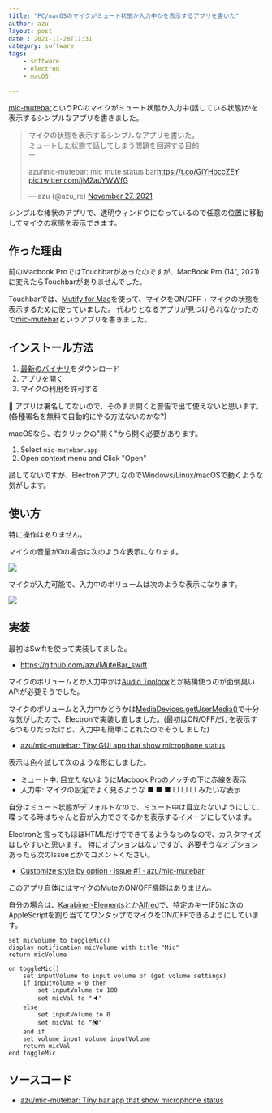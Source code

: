 ```yaml
---
title: "PC/macOSのマイクがミュート状態か入力中かを表示するアプリを書いた"
author: azu
layout: post
date : 2021-11-28T11:31
category: software
tags:
    - software
    - electron
    - macOS

---
```


[mic-mutebar](https://github.com/azu/mic-mutebar)というPCのマイクがミュート状態か入力中(話している状態)かを表示するシンプルなアプリを書きました。

<blockquote class="twitter-tweet"><p lang="ja" dir="ltr">マイクの状態を表示するシンプルなアプリを書いた。<br>ミュートした状態で話してしまう問題を回避する目的<br>--<br><br>azu/mic-mutebar: mic mute status bar<a href="https://t.co/GiYHoccZEY">https://t.co/GiYHoccZEY</a> <a href="https://t.co/jM2auYWWfG">pic.twitter.com/jM2auYWWfG</a></p>&mdash; azu (@azu_re) <a href="https://twitter.com/azu_re/status/1464587466674171905?ref_src=twsrc%5Etfw">November 27, 2021</a></blockquote>

<script async src="https://platform.twitter.com/widgets.js" charset="utf-8"></script> 

シンプルな棒状のアプリで、透明ウィンドウになっているので任意の位置に移動してマイクの状態を表示できます。

## 作った理由

前のMacbook ProではTouchbarがあったのですが、MacBook Pro (14", 2021)に変えたらTouchbarがありませんでした。

Touchbarでは、[Mutify for Mac](https://mutify.app/)を使って、マイクをON/OFF + マイクの状態を表示するために使っていました。
代わりとなるアプリが見つけられなかったので[mic-mutebar](https://github.com/azu/mic-mutebar)というアプリを書きました。

## インストール方法

1. [最新のバイナリ](https://github.com/azu/mic-mutebar/releases/latest)をダウンロード
2. アプリを開く
3. マイクの利用を許可する

🚧 アプリは署名してないので、そのまま開くと警告で出て使えないと思います。(各種署名を無料で自動的にやる方法ないのかな?)

macOSなら、右クリックの"開く"から開く必要があります。

1. Select `mic-mutebar.app`
2. Open context menu and Click "Open"

試してないですが、ElectronアプリなのでWindows/Linux/macOSで動くような気がします。

## 使い方

特に操作はありません。

マイクの音量が0の場合は次のような表示になります。

![](https://raw.githubusercontent.com/azu/mic-mutebar/main/docs/img/muted.png)

マイクが入力可能で、入力中のボリュームは次のような表示になります。

![](https://raw.githubusercontent.com/azu/mic-mutebar/main/docs/img/inputing.png)

## 実装

最初はSwiftを使って実装してました。

- https://github.com/azu/MuteBar_swift

マイクのボリュームとか入力中かは[Audio Toolbox](https://developer.apple.com/documentation/audiotoolbox)とか結構使うのが面倒臭いAPIが必要そうでした。

マイクのボリュームと入力中かどうかは[MediaDevices.getUserMedia()](https://developer.mozilla.org/ja/docs/Web/API/MediaDevices/getUserMedia)で十分な気がしたので、Electronで実装し直しました。(最初はON/OFFだけを表示するつもりだったけど、入力中も簡単にとれたのでそうしました)

- [azu/mic-mutebar: Tiny GUI app that show microphone status](https://github.com/azu/mic-mutebar)

表示は色々試して次のような形にしました。

- ミュート中: 目立たないようにMacbook Proのノッチの下に赤線を表示
- 入力中: マイクの設定でよく見るような ■ ■ ■ □ □ □ みたいな表示

自分はミュート状態がデフォルトなので、ミュート中は目立たないようにして、喋ってる時はちゃんと音が入力できてるかを表示するイメージにしています。

Electronと言ってもほぼHTMLだけでできてるようなものなので、カスタマイズはしやすいと思います。
特にオプションはないですが、必要そうなオプションあったら次のIssueとかでコメントください。

- [Customize style by option · Issue #1 · azu/mic-mutebar](https://github.com/azu/mic-mutebar/issues/1)

このアプリ自体にはマイクのMuteのON/OFF機能はありません。

自分の場合は、[Karabiner-Elements](https://karabiner-elements.pqrs.org/)とか[Alfred](https://www.alfredapp.com/)で、特定のキー(F5)に次のAppleScriptを割り当ててワンタップでマイクをON/OFFできるようにしています。

```
set micVolume to toggleMic()
display notification micVolume with title "Mic"
return micVolume

on toggleMic()
	set inputVolume to input volume of (get volume settings)
	if inputVolume = 0 then
		set inputVolume to 100
		set micVal to "🔈"
	else
		set inputVolume to 0
		set micVal to "🔇"
	end if
	set volume input volume inputVolume
	return micVal
end toggleMic
```

## ソースコード

- [azu/mic-mutebar: Tiny bar app that show microphone status](https://github.com/azu/mic-mutebar)
